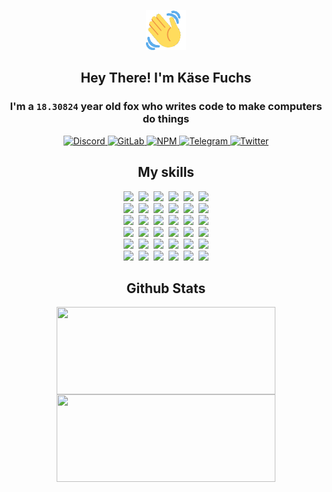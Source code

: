 <div><p align=center><img src=./resources/images/wave.gif width=64px height=64px></p><h2 align=center>Hey There! I'm Käse Fuchs</h2><h3 align=center>I'm a <code>18.30824</code> year old fox who writes code to make computers do things</h3><p align=center><a href=https://discord.com/users/507526681125322772><img alt=Discord src="https://img.shields.io/badge/Discord-5865F2?logo=discord&logoColor=white&style=flat-square#0a6fe7c3a296e86d04fe51295248734e"> </a><a href=https://gitlab.com/kasefuchs><img alt=GitLab src="https://img.shields.io/badge/GitLab-330F63?logo=gitlab&logoColor=white&style=flat-square#0a6fe7c3a296e86d04fe51295248734e"> </a><a href=https://npmjs.com/~kasefuchs><img alt=NPM src="https://img.shields.io/badge/NPM-CB3837?logo=npm&logoColor=white&style=flat-square#0a6fe7c3a296e86d04fe51295248734e"> </a><a href=https://t.me/kasefuchs><img alt=Telegram src="https://img.shields.io/badge/Telegram-2CA5E0?logo=telegram&logoColor=white&style=flat-square#0a6fe7c3a296e86d04fe51295248734e"> </a><a href=https://twitter.com/kasefuchs><img alt=Twitter src="https://img.shields.io/badge/Twitter-1DA1F2?logo=twitter&logoColor=white&style=flat-square#0a6fe7c3a296e86d04fe51295248734e"></a></p><h2 align=center>My skills</h2><p align=center><a href=https://aws.amazon.com/ ><picture><source srcset="https://skillicons.dev/icons?i=aws&theme=dark#0a6fe7c3a296e86d04fe51295248734e" media="(prefers-color-scheme: dark)"><source srcset="https://skillicons.dev/icons?i=aws&theme=light#0a6fe7c3a296e86d04fe51295248734e" media="(prefers-color-scheme: light), (prefers-color-scheme: no-preference)"><img src="https://skillicons.dev/icons?i=aws&theme=light#0a6fe7c3a296e86d04fe51295248734e"></picture></a>&nbsp;&nbsp;<a href=https://en.wikipedia.org/wiki/Bash_(Unix_shell)><picture><source srcset="https://skillicons.dev/icons?i=bash&theme=dark#0a6fe7c3a296e86d04fe51295248734e" media="(prefers-color-scheme: dark)"><source srcset="https://skillicons.dev/icons?i=bash&theme=light#0a6fe7c3a296e86d04fe51295248734e" media="(prefers-color-scheme: light), (prefers-color-scheme: no-preference)"><img src="https://skillicons.dev/icons?i=bash&theme=light#0a6fe7c3a296e86d04fe51295248734e"></picture></a>&nbsp;&nbsp;<a href=https://discord.com/developers/docs><picture><source srcset="https://skillicons.dev/icons?i=bots&theme=dark#0a6fe7c3a296e86d04fe51295248734e" media="(prefers-color-scheme: dark)"><source srcset="https://skillicons.dev/icons?i=bots&theme=light#0a6fe7c3a296e86d04fe51295248734e" media="(prefers-color-scheme: light), (prefers-color-scheme: no-preference)"><img src="https://skillicons.dev/icons?i=bots&theme=light#0a6fe7c3a296e86d04fe51295248734e"></picture></a>&nbsp;&nbsp;<a href=https://www.cloudflare.com/ ><picture><source srcset="https://skillicons.dev/icons?i=cloudflare&theme=dark#0a6fe7c3a296e86d04fe51295248734e" media="(prefers-color-scheme: dark)"><source srcset="https://skillicons.dev/icons?i=cloudflare&theme=light#0a6fe7c3a296e86d04fe51295248734e" media="(prefers-color-scheme: light), (prefers-color-scheme: no-preference)"><img src="https://skillicons.dev/icons?i=cloudflare&theme=light#0a6fe7c3a296e86d04fe51295248734e"></picture></a>&nbsp;&nbsp;<a href=https://en.wikipedia.org/wiki/CSS><picture><source srcset="https://skillicons.dev/icons?i=css&theme=dark#0a6fe7c3a296e86d04fe51295248734e" media="(prefers-color-scheme: dark)"><source srcset="https://skillicons.dev/icons?i=css&theme=light#0a6fe7c3a296e86d04fe51295248734e" media="(prefers-color-scheme: light), (prefers-color-scheme: no-preference)"><img src="https://skillicons.dev/icons?i=css&theme=light#0a6fe7c3a296e86d04fe51295248734e"></picture></a>&nbsp;&nbsp;<a href=https://www.docker.com/ ><picture><source srcset="https://skillicons.dev/icons?i=docker&theme=dark#0a6fe7c3a296e86d04fe51295248734e" media="(prefers-color-scheme: dark)"><source srcset="https://skillicons.dev/icons?i=docker&theme=light#0a6fe7c3a296e86d04fe51295248734e" media="(prefers-color-scheme: light), (prefers-color-scheme: no-preference)"><img src="https://skillicons.dev/icons?i=docker&theme=light#0a6fe7c3a296e86d04fe51295248734e"></picture></a><br><a href=https://www.electronjs.org/ ><picture><source srcset="https://skillicons.dev/icons?i=electron&theme=dark#0a6fe7c3a296e86d04fe51295248734e" media="(prefers-color-scheme: dark)"><source srcset="https://skillicons.dev/icons?i=electron&theme=light#0a6fe7c3a296e86d04fe51295248734e" media="(prefers-color-scheme: light), (prefers-color-scheme: no-preference)"><img src="https://skillicons.dev/icons?i=electron&theme=light#0a6fe7c3a296e86d04fe51295248734e"></picture></a>&nbsp;&nbsp;<a href=https://expressjs.com/ ><picture><source srcset="https://skillicons.dev/icons?i=express&theme=dark#0a6fe7c3a296e86d04fe51295248734e" media="(prefers-color-scheme: dark)"><source srcset="https://skillicons.dev/icons?i=express&theme=light#0a6fe7c3a296e86d04fe51295248734e" media="(prefers-color-scheme: light), (prefers-color-scheme: no-preference)"><img src="https://skillicons.dev/icons?i=express&theme=light#0a6fe7c3a296e86d04fe51295248734e"></picture></a>&nbsp;&nbsp;<a href=https://www.figma.com/ ><picture><source srcset="https://skillicons.dev/icons?i=figma&theme=dark#0a6fe7c3a296e86d04fe51295248734e" media="(prefers-color-scheme: dark)"><source srcset="https://skillicons.dev/icons?i=figma&theme=light#0a6fe7c3a296e86d04fe51295248734e" media="(prefers-color-scheme: light), (prefers-color-scheme: no-preference)"><img src="https://skillicons.dev/icons?i=figma&theme=light#0a6fe7c3a296e86d04fe51295248734e"></picture></a>&nbsp;&nbsp;<a href=https://firebase.google.com/ ><picture><source srcset="https://skillicons.dev/icons?i=firebase&theme=dark#0a6fe7c3a296e86d04fe51295248734e" media="(prefers-color-scheme: dark)"><source srcset="https://skillicons.dev/icons?i=firebase&theme=light#0a6fe7c3a296e86d04fe51295248734e" media="(prefers-color-scheme: light), (prefers-color-scheme: no-preference)"><img src="https://skillicons.dev/icons?i=firebase&theme=light#0a6fe7c3a296e86d04fe51295248734e"></picture></a>&nbsp;&nbsp;<a href=https://flask.palletsprojects.com/ ><picture><source srcset="https://skillicons.dev/icons?i=flask&theme=dark#0a6fe7c3a296e86d04fe51295248734e" media="(prefers-color-scheme: dark)"><source srcset="https://skillicons.dev/icons?i=flask&theme=light#0a6fe7c3a296e86d04fe51295248734e" media="(prefers-color-scheme: light), (prefers-color-scheme: no-preference)"><img src="https://skillicons.dev/icons?i=flask&theme=light#0a6fe7c3a296e86d04fe51295248734e"></picture></a>&nbsp;&nbsp;<a href=https://cloud.google.com/ ><picture><source srcset="https://skillicons.dev/icons?i=gcp&theme=dark#0a6fe7c3a296e86d04fe51295248734e" media="(prefers-color-scheme: dark)"><source srcset="https://skillicons.dev/icons?i=gcp&theme=light#0a6fe7c3a296e86d04fe51295248734e" media="(prefers-color-scheme: light), (prefers-color-scheme: no-preference)"><img src="https://skillicons.dev/icons?i=gcp&theme=light#0a6fe7c3a296e86d04fe51295248734e"></picture></a><br><a href=https://git-scm.com/ ><picture><source srcset="https://skillicons.dev/icons?i=git&theme=dark#0a6fe7c3a296e86d04fe51295248734e" media="(prefers-color-scheme: dark)"><source srcset="https://skillicons.dev/icons?i=git&theme=light#0a6fe7c3a296e86d04fe51295248734e" media="(prefers-color-scheme: light), (prefers-color-scheme: no-preference)"><img src="https://skillicons.dev/icons?i=git&theme=light#0a6fe7c3a296e86d04fe51295248734e"></picture></a>&nbsp;&nbsp;<a href=https://github.com/ ><picture><source srcset="https://skillicons.dev/icons?i=github&theme=dark#0a6fe7c3a296e86d04fe51295248734e" media="(prefers-color-scheme: dark)"><source srcset="https://skillicons.dev/icons?i=github&theme=light#0a6fe7c3a296e86d04fe51295248734e" media="(prefers-color-scheme: light), (prefers-color-scheme: no-preference)"><img src="https://skillicons.dev/icons?i=github&theme=light#0a6fe7c3a296e86d04fe51295248734e"></picture></a>&nbsp;&nbsp;<a href=https://gitlab.com/ ><picture><source srcset="https://skillicons.dev/icons?i=gitlab&theme=dark#0a6fe7c3a296e86d04fe51295248734e" media="(prefers-color-scheme: dark)"><source srcset="https://skillicons.dev/icons?i=gitlab&theme=light#0a6fe7c3a296e86d04fe51295248734e" media="(prefers-color-scheme: light), (prefers-color-scheme: no-preference)"><img src="https://skillicons.dev/icons?i=gitlab&theme=light#0a6fe7c3a296e86d04fe51295248734e"></picture></a>&nbsp;&nbsp;<a href=https://www.heroku.com/ ><picture><source srcset="https://skillicons.dev/icons?i=heroku&theme=dark#0a6fe7c3a296e86d04fe51295248734e" media="(prefers-color-scheme: dark)"><source srcset="https://skillicons.dev/icons?i=heroku&theme=light#0a6fe7c3a296e86d04fe51295248734e" media="(prefers-color-scheme: light), (prefers-color-scheme: no-preference)"><img src="https://skillicons.dev/icons?i=heroku&theme=light#0a6fe7c3a296e86d04fe51295248734e"></picture></a>&nbsp;&nbsp;<a href=https://en.wikipedia.org/wiki/HTML><picture><source srcset="https://skillicons.dev/icons?i=html&theme=dark#0a6fe7c3a296e86d04fe51295248734e" media="(prefers-color-scheme: dark)"><source srcset="https://skillicons.dev/icons?i=html&theme=light#0a6fe7c3a296e86d04fe51295248734e" media="(prefers-color-scheme: light), (prefers-color-scheme: no-preference)"><img src="https://skillicons.dev/icons?i=html&theme=light#0a6fe7c3a296e86d04fe51295248734e"></picture></a>&nbsp;&nbsp;<a href=https://en.wikipedia.org/wiki/JavaScript><picture><source srcset="https://skillicons.dev/icons?i=js&theme=dark#0a6fe7c3a296e86d04fe51295248734e" media="(prefers-color-scheme: dark)"><source srcset="https://skillicons.dev/icons?i=js&theme=light#0a6fe7c3a296e86d04fe51295248734e" media="(prefers-color-scheme: light), (prefers-color-scheme: no-preference)"><img src="https://skillicons.dev/icons?i=js&theme=light#0a6fe7c3a296e86d04fe51295248734e"></picture></a><br><a href=https://en.wikipedia.org/wiki/Linux><picture><source srcset="https://skillicons.dev/icons?i=linux&theme=dark#0a6fe7c3a296e86d04fe51295248734e" media="(prefers-color-scheme: dark)"><source srcset="https://skillicons.dev/icons?i=linux&theme=light#0a6fe7c3a296e86d04fe51295248734e" media="(prefers-color-scheme: light), (prefers-color-scheme: no-preference)"><img src="https://skillicons.dev/icons?i=linux&theme=light#0a6fe7c3a296e86d04fe51295248734e"></picture></a>&nbsp;&nbsp;<a href=https://mui.com/ ><picture><source srcset="https://skillicons.dev/icons?i=materialui&theme=dark#0a6fe7c3a296e86d04fe51295248734e" media="(prefers-color-scheme: dark)"><source srcset="https://skillicons.dev/icons?i=materialui&theme=light#0a6fe7c3a296e86d04fe51295248734e" media="(prefers-color-scheme: light), (prefers-color-scheme: no-preference)"><img src="https://skillicons.dev/icons?i=materialui&theme=light#0a6fe7c3a296e86d04fe51295248734e"></picture></a>&nbsp;&nbsp;<a href=https://en.wikipedia.org/wiki/Markdown><picture><source srcset="https://skillicons.dev/icons?i=md&theme=dark#0a6fe7c3a296e86d04fe51295248734e" media="(prefers-color-scheme: dark)"><source srcset="https://skillicons.dev/icons?i=md&theme=light#0a6fe7c3a296e86d04fe51295248734e" media="(prefers-color-scheme: light), (prefers-color-scheme: no-preference)"><img src="https://skillicons.dev/icons?i=md&theme=light#0a6fe7c3a296e86d04fe51295248734e"></picture></a>&nbsp;&nbsp;<a href=https://www.mongodb.com/ ><picture><source srcset="https://skillicons.dev/icons?i=mongodb&theme=dark#0a6fe7c3a296e86d04fe51295248734e" media="(prefers-color-scheme: dark)"><source srcset="https://skillicons.dev/icons?i=mongodb&theme=light#0a6fe7c3a296e86d04fe51295248734e" media="(prefers-color-scheme: light), (prefers-color-scheme: no-preference)"><img src="https://skillicons.dev/icons?i=mongodb&theme=light#0a6fe7c3a296e86d04fe51295248734e"></picture></a>&nbsp;&nbsp;<a href=https://www.mysql.com/ ><picture><source srcset="https://skillicons.dev/icons?i=mysql&theme=dark#0a6fe7c3a296e86d04fe51295248734e" media="(prefers-color-scheme: dark)"><source srcset="https://skillicons.dev/icons?i=mysql&theme=light#0a6fe7c3a296e86d04fe51295248734e" media="(prefers-color-scheme: light), (prefers-color-scheme: no-preference)"><img src="https://skillicons.dev/icons?i=mysql&theme=light#0a6fe7c3a296e86d04fe51295248734e"></picture></a>&nbsp;&nbsp;<a href=https://nextjs.org/ ><picture><source srcset="https://skillicons.dev/icons?i=nextjs&theme=dark#0a6fe7c3a296e86d04fe51295248734e" media="(prefers-color-scheme: dark)"><source srcset="https://skillicons.dev/icons?i=nextjs&theme=light#0a6fe7c3a296e86d04fe51295248734e" media="(prefers-color-scheme: light), (prefers-color-scheme: no-preference)"><img src="https://skillicons.dev/icons?i=nextjs&theme=light#0a6fe7c3a296e86d04fe51295248734e"></picture></a><br><a href=https://nodejs.org/en/ ><picture><source srcset="https://skillicons.dev/icons?i=nodejs&theme=dark#0a6fe7c3a296e86d04fe51295248734e" media="(prefers-color-scheme: dark)"><source srcset="https://skillicons.dev/icons?i=nodejs&theme=light#0a6fe7c3a296e86d04fe51295248734e" media="(prefers-color-scheme: light), (prefers-color-scheme: no-preference)"><img src="https://skillicons.dev/icons?i=nodejs&theme=light#0a6fe7c3a296e86d04fe51295248734e"></picture></a>&nbsp;&nbsp;<a href=https://www.postgresql.org/ ><picture><source srcset="https://skillicons.dev/icons?i=postgres&theme=dark#0a6fe7c3a296e86d04fe51295248734e" media="(prefers-color-scheme: dark)"><source srcset="https://skillicons.dev/icons?i=postgres&theme=light#0a6fe7c3a296e86d04fe51295248734e" media="(prefers-color-scheme: light), (prefers-color-scheme: no-preference)"><img src="https://skillicons.dev/icons?i=postgres&theme=light#0a6fe7c3a296e86d04fe51295248734e"></picture></a>&nbsp;&nbsp;<a href=https://learn.microsoft.com/en-us/powershell/ ><picture><source srcset="https://skillicons.dev/icons?i=powershell&theme=dark#0a6fe7c3a296e86d04fe51295248734e" media="(prefers-color-scheme: dark)"><source srcset="https://skillicons.dev/icons?i=powershell&theme=light#0a6fe7c3a296e86d04fe51295248734e" media="(prefers-color-scheme: light), (prefers-color-scheme: no-preference)"><img src="https://skillicons.dev/icons?i=powershell&theme=light#0a6fe7c3a296e86d04fe51295248734e"></picture></a>&nbsp;&nbsp;<a href=https://www.python.org/ ><picture><source srcset="https://skillicons.dev/icons?i=py&theme=dark#0a6fe7c3a296e86d04fe51295248734e" media="(prefers-color-scheme: dark)"><source srcset="https://skillicons.dev/icons?i=py&theme=light#0a6fe7c3a296e86d04fe51295248734e" media="(prefers-color-scheme: light), (prefers-color-scheme: no-preference)"><img src="https://skillicons.dev/icons?i=py&theme=light#0a6fe7c3a296e86d04fe51295248734e"></picture></a>&nbsp;&nbsp;<a href=https://www.raspberrypi.org/ ><picture><source srcset="https://skillicons.dev/icons?i=raspberrypi&theme=dark#0a6fe7c3a296e86d04fe51295248734e" media="(prefers-color-scheme: dark)"><source srcset="https://skillicons.dev/icons?i=raspberrypi&theme=light#0a6fe7c3a296e86d04fe51295248734e" media="(prefers-color-scheme: light), (prefers-color-scheme: no-preference)"><img src="https://skillicons.dev/icons?i=raspberrypi&theme=light#0a6fe7c3a296e86d04fe51295248734e"></picture></a>&nbsp;&nbsp;<a href=https://reactjs.org/ ><picture><source srcset="https://skillicons.dev/icons?i=react&theme=dark#0a6fe7c3a296e86d04fe51295248734e" media="(prefers-color-scheme: dark)"><source srcset="https://skillicons.dev/icons?i=react&theme=light#0a6fe7c3a296e86d04fe51295248734e" media="(prefers-color-scheme: light), (prefers-color-scheme: no-preference)"><img src="https://skillicons.dev/icons?i=react&theme=light#0a6fe7c3a296e86d04fe51295248734e"></picture></a><br><a href=https://redux.js.org/ ><picture><source srcset="https://skillicons.dev/icons?i=redux&theme=dark#0a6fe7c3a296e86d04fe51295248734e" media="(prefers-color-scheme: dark)"><source srcset="https://skillicons.dev/icons?i=redux&theme=light#0a6fe7c3a296e86d04fe51295248734e" media="(prefers-color-scheme: light), (prefers-color-scheme: no-preference)"><img src="https://skillicons.dev/icons?i=redux&theme=light#0a6fe7c3a296e86d04fe51295248734e"></picture></a>&nbsp;&nbsp;<a href=https://en.wikipedia.org/wiki/Regular_expression><picture><source srcset="https://skillicons.dev/icons?i=regex&theme=dark#0a6fe7c3a296e86d04fe51295248734e" media="(prefers-color-scheme: dark)"><source srcset="https://skillicons.dev/icons?i=regex&theme=light#0a6fe7c3a296e86d04fe51295248734e" media="(prefers-color-scheme: light), (prefers-color-scheme: no-preference)"><img src="https://skillicons.dev/icons?i=regex&theme=light#0a6fe7c3a296e86d04fe51295248734e"></picture></a>&nbsp;&nbsp;<a href=https://en.wikipedia.org/wiki/Sass_(stylesheet_language)><picture><source srcset="https://skillicons.dev/icons?i=sass&theme=dark#0a6fe7c3a296e86d04fe51295248734e" media="(prefers-color-scheme: dark)"><source srcset="https://skillicons.dev/icons?i=sass&theme=light#0a6fe7c3a296e86d04fe51295248734e" media="(prefers-color-scheme: light), (prefers-color-scheme: no-preference)"><img src="https://skillicons.dev/icons?i=sass&theme=light#0a6fe7c3a296e86d04fe51295248734e"></picture></a>&nbsp;&nbsp;<a href=https://www.typescriptlang.org/ ><picture><source srcset="https://skillicons.dev/icons?i=ts&theme=dark#0a6fe7c3a296e86d04fe51295248734e" media="(prefers-color-scheme: dark)"><source srcset="https://skillicons.dev/icons?i=ts&theme=light#0a6fe7c3a296e86d04fe51295248734e" media="(prefers-color-scheme: light), (prefers-color-scheme: no-preference)"><img src="https://skillicons.dev/icons?i=ts&theme=light#0a6fe7c3a296e86d04fe51295248734e"></picture></a>&nbsp;&nbsp;<a href=https://unity.com/ ><picture><source srcset="https://skillicons.dev/icons?i=unity&theme=dark#0a6fe7c3a296e86d04fe51295248734e" media="(prefers-color-scheme: dark)"><source srcset="https://skillicons.dev/icons?i=unity&theme=light#0a6fe7c3a296e86d04fe51295248734e" media="(prefers-color-scheme: light), (prefers-color-scheme: no-preference)"><img src="https://skillicons.dev/icons?i=unity&theme=light#0a6fe7c3a296e86d04fe51295248734e"></picture></a>&nbsp;&nbsp;<a href=https://workers.cloudflare.com/ ><picture><source srcset="https://skillicons.dev/icons?i=workers&theme=dark#0a6fe7c3a296e86d04fe51295248734e" media="(prefers-color-scheme: dark)"><source srcset="https://skillicons.dev/icons?i=workers&theme=light#0a6fe7c3a296e86d04fe51295248734e" media="(prefers-color-scheme: light), (prefers-color-scheme: no-preference)"><img src="https://skillicons.dev/icons?i=workers&theme=light#0a6fe7c3a296e86d04fe51295248734e"></picture></a><br></p><h2 align=center>Github Stats</h2><p align=center><picture><source srcset="https://github-readme-stats-kasefuchs.vercel.app/api/?count_private=true&hide_border=true&hide_rank=true&line_height=20&hide_title=true&username=Kasefuchs&theme=dark#0a6fe7c3a296e86d04fe51295248734e" media="(prefers-color-scheme: dark)"><source srcset="https://github-readme-stats-kasefuchs.vercel.app/api/?count_private=true&hide_border=true&hide_rank=true&line_height=20&hide_title=true&username=Kasefuchs&theme=light#0a6fe7c3a296e86d04fe51295248734e" media="(prefers-color-scheme: light), (prefers-color-scheme: no-preference)"><img align=middle width=350 height=140 src="https://github-readme-stats-kasefuchs.vercel.app/api/?count_private=true&hide_border=true&hide_rank=true&line_height=20&hide_title=true&username=Kasefuchs&theme=light#0a6fe7c3a296e86d04fe51295248734e"></picture><picture><source srcset="https://github-readme-stats-kasefuchs.vercel.app/api/top-langs/?count_private=true&hide_border=true&layout=compact&username=Kasefuchs&theme=dark#0a6fe7c3a296e86d04fe51295248734e" media="(prefers-color-scheme: dark)"><source srcset="https://github-readme-stats-kasefuchs.vercel.app/api/top-langs/?count_private=true&hide_border=true&layout=compact&username=Kasefuchs&theme=light#0a6fe7c3a296e86d04fe51295248734e" media="(prefers-color-scheme: light), (prefers-color-scheme: no-preference)"><img align=middle width=350 height=140 src="https://github-readme-stats-kasefuchs.vercel.app/api/top-langs/?count_private=true&hide_border=true&layout=compact&username=Kasefuchs&theme=light#0a6fe7c3a296e86d04fe51295248734e"></picture></p><img src="https://hit.yhype.me/github/profile?user_id=64592097#0a6fe7c3a296e86d04fe51295248734e" alt=""></div>